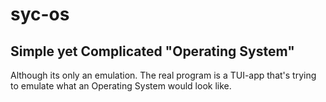 # syc-os
## Simple yet Complicated "Operating System"
Although its only an emulation. The real program is a TUI-app that's trying to emulate what an Operating System would look like.

